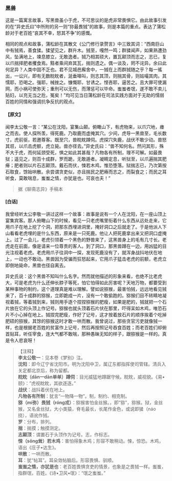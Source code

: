 <script type="text/javascript">
    var head = document.getElementsByTagName('head')[0];
    cssURL = '/public/liao.css';
    linkTag = document.createElement('link');
    linkTag.href = cssURL;
    linkTag.setAttribute('type','text/css');
    linkTag.setAttribute('rel','stylesheet');
    head.appendChild(linkTag);
</script>
### 黑兽

这是一篇寓言故事，写黑兽虽小于虎，不可思议的是虎非常畏惧它。由此故事引发的在“异史氏曰”中所附的另一则“狝最畏狨”的故事，则是本篇的重点。表达了蒲松龄对于老百姓“哀其不幸，怒其不争”的感慨。

相同的观点和故事，蒲松龄在其散文《公门修行录赘言》中三致其词：“西南巨山中有狨焉，善食猱。猱望见之，群升木。狨至，嘎然一鸣；群猱闻声，如果熟遭劲风，坠满地上，竦息膝立，无敢逸者。狨乃相其硕大，置瓦颠顶而志之，志已，复以爪揣择肥者攫食焉。黠者乘间弃其瓦，揣则遗之。偶一谈及，罔不诧异。余曰此何足异？人类中固不乏也。君不见城邑廨舍中，一狨在上而群狨随之乎？每一徭出，一讼兴，即有无数眈眈者，涎垂嗥叫，则志其顶，则揣其骨，则姑嘬其肉。其懦耶，恐喝之。强耶，械挫之。慷慨耶，甘诱之。悭吝耶，逼苦之。且大罪可使漏网，而小祸可使弥天；重刑可以无伤，而薄惩可以毕命。蚩蚩者氓，遂不敢不卖儿贴妇，以充无当之卮，冤矣！”均可见当日蒲松龄在司法实践方面对于无助的懦弱百姓的同情和强调抗争反抗的观点。

#### 【原文】
<section>
闻李太公敬一言：“某公在沈阳，宴集山颠。俯瞰山下，有虎物来，以爪穴地，瘗之而去。使人探所羡，得死鹿。乃取鹿而虚掩其穴。少间，虎导一黑兽至，毛长数寸。虎前驱，若邀尊客。既至穴，兽眈眈蹲伺。虎探穴失鹿，战伏不敢少动。兽怒其诳，以爪击虎额，虎立毙。兽亦径去。”异史氏曰：“兽不知何名。然问其形，殊不大于虎，而何延颈受死，惧之如此其甚哉？凡物各有所制，理不可解。如最畏狱；遥见之，则百十成群，罗而跪，无敢遁者。凝睛定息，听狱至，以爪遍揣其肥瘠；肥者则以片石志颠顶。戴石而伏，悚若木鸡，惟恐堕落。狱揣志已，乃次第按石取食，馀始哄散。余尝谓贪吏似，亦且揣民之肥瘠而志之，而裂食之；而民之耳听食，莫敢喘息，蚩蚩之情，亦犹是也。可哀也夫！”

</section>

> 据《聊斋志异》手稿本

#### [白话]
<aside>

我曾经听太公李敬一讲过这样一个故事：故事是说有一个人在沈阳，在一座山顶上宴集宾客。那人俯瞰山下的时候，看见一只老虎嘴里衔着什么东西从远处走来，它用爪子在地上挖了个洞，把那东西埋进洞里，掩好洞口之后就走了。于是他派人下山看看老虎埋的是什么东西，原来是一只死鹿。他让人把死鹿拿出来又把洞口虚掩上。过了一会儿，老虎引领着一个黑色的野兽来了，这黑兽身上的毛有几寸长。老虎走在前面，像是请来一位尊贵的客人。到了洞口，那黑兽蹲在一边，用凶猛的目光注视着老虎。老虎用爪子往洞中一探，发现死鹿没有了，就浑身战抖地伏在地上，一动也不敢动。黑兽因为受骗而狂怒起来，它用爪子猛击老虎的前额，老虎立即倒地毙命，黑兽也径自离去。

异史氏说：这个黑兽不知叫什么名字。然而就他描述的形象来看，也绝不比老虎大，可是老虎为什么还伸长脖子等死，怕它怕得如此厉害呢？天地万物，都要受到某种事物的制约，这个道理真是难以理解。譬如说猕猴，最害怕狨，远远地看见狨来了，百十成群的猕猴，立即跪成一片，没有一个敢偷跑的。猕猴们目不转睛地凝视着狨，等着狨到来，狨则用手逐个捏捏猕猴的肥瘦，如果是肥的，狨就把一个石片放在它的头顶上作记号。猕猴也就头顶着石片伏在那里，吓得呆如木鸡，唯恐石片不小心掉在地上。狨捏完肥瘦，作好了记号，这才按着放石片的顺序挨着个吃掉肥硕的猕猴，其馀的猕猴这时才敢一哄而散。我曾说过，那些贪官污吏就像狨一样，也是根据老百姓的贫富作上记号，然后再按照记号吞食百姓；而老百姓们却俯首贴耳，听任宰食，连大气都不敢喘，那种愚昧无知的样子，跟猕猴是一样的。真是令人悲哀呀！

</aside>

> 【注释】  
<b>李太公敬一</b>：见本卷《梦别》注。  
<b>沈阳</b>：即今辽宁省沈阳市。明为沈阳中卫，属辽东都指挥使司管辖。清兵入关定都北京后，称为留都。  
<b>眈眈（dān一dān单单）蹲伺</b>：目光威猛地蹲踞守候。眈眈，威视貌。《易•颐》：”虎视眈眈，其欲逐逐。”  
<b>战伏</b>：战抖着伏在地上。  
<b>凡物各有所制</b>：犹言“一物降一物”。制，制约、相克制。  
<b>猕（mí弥）畏狨（róng戎）</b>：猕猴害怕金丝猴。，即“猕”，猕猴。狱，金丝猴，又名金丝狱，大小类猿，脊毛最长，长尾作金色，或说即猱（náo挠），语讹作狨。  
<b>罗</b>：分布，排列。  
<b>揣</b>：揣摸；触摸测定。  
<b>志颠顶</b>：谓置石于头顶作为记号。志，作标志。  
<b>悚（sǒng耸）若木鸡</b>：害怕得象木鸡；形容不敢稍动。悚，惊恐。木鸡，语出《庄子•达生》。  
<b>哄散</b>：一哄而散。  
<b>耳</b>：犹“帖耳”。耳朵敛帖脑后。形容畏惧、驯顺。  
<b>蚩蚩之情，亦犹是也</b>：老百姓畏惧贪吏的情景，也象是之畏狨一样。蚩蚩，指群氓，百姓。《诗•卫风•氓》：“氓之蚩蚩。”  
